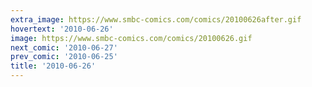 ```yaml
---
extra_image: https://www.smbc-comics.com/comics/20100626after.gif
hovertext: '2010-06-26'
image: https://www.smbc-comics.com/comics/20100626.gif
next_comic: '2010-06-27'
prev_comic: '2010-06-25'
title: '2010-06-26'
---
```


